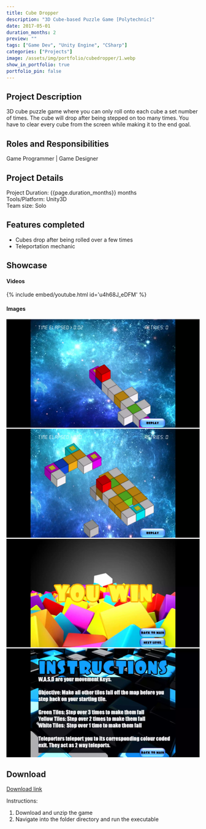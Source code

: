 ```yaml
---
title: Cube Dropper 
description: "3D Cube-based Puzzle Game [Polytechnic]"
date: 2017-05-01
duration_months: 2
preview: ""
tags: ["Game Dev", "Unity Engine", "CSharp"]
categories: ["Projects"]
image: /assets/img/portfolio/cubedropper/1.webp
show_in_portfolio: true
portfolio_pin: false
---
```


## **Project Description**
3D cube puzzle game where you can only roll onto each cube a set number of times. The cube will drop after being stepped on too many times. You have to clear every cube from the screen while making it to the end goal.

## **Roles and Responsibilities**
Game Programmer | Game Designer  

## **Project Details**
Project Duration: {{page.duration_months}} months  
Tools/Platform: Unity3D  
Team size: Solo  

## Features completed  
- Cubes drop after being rolled over a few times
- Teleportation mechanic

## **Showcase**
#### Videos  
{% include embed/youtube.html id='u4h68J_eDFM' %}  

#### Images  
![](/assets/img/portfolio/cubedropper/1.webp)  
![](/assets/img/portfolio/cubedropper/3.webp)  
![](/assets/img/portfolio/cubedropper/4.webp)  
![](/assets/img/portfolio/cubedropper/2.webp)  

## **Download**
[Download link](https://drive.google.com/file/d/1uokV0GjGyefO3MCDJhGYv6S-hZowpFYn/view?usp=drive_link)  

 Instructions:
 1. Download and unzip the game
 2. Navigate into the folder directory and run the executable

